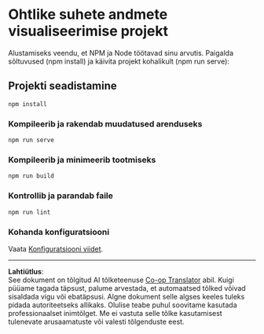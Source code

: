 <!--
CO_OP_TRANSLATOR_METADATA:
{
  "original_hash": "5c51a54dd89075a7a362890117b7ed9e",
  "translation_date": "2025-10-11T15:57:08+00:00",
  "source_file": "3-Data-Visualization/13-meaningful-visualizations/solution/README.md",
  "language_code": "et"
}
-->
# Ohtlike suhete andmete visualiseerimise projekt

Alustamiseks veendu, et NPM ja Node töötavad sinu arvutis. Paigalda sõltuvused (npm install) ja käivita projekt kohalikult (npm run serve):

## Projekti seadistamine
```
npm install
```

### Kompileerib ja rakendab muudatused arenduseks
```
npm run serve
```

### Kompileerib ja minimeerib tootmiseks
```
npm run build
```

### Kontrollib ja parandab faile
```
npm run lint
```

### Kohanda konfiguratsiooni
Vaata [Konfiguratsiooni viidet](https://cli.vuejs.org/config/).

---

**Lahtiütlus**:  
See dokument on tõlgitud AI tõlketeenuse [Co-op Translator](https://github.com/Azure/co-op-translator) abil. Kuigi püüame tagada täpsust, palume arvestada, et automaatsed tõlked võivad sisaldada vigu või ebatäpsusi. Algne dokument selle algses keeles tuleks pidada autoriteetseks allikaks. Olulise teabe puhul soovitame kasutada professionaalset inimtõlget. Me ei vastuta selle tõlke kasutamisest tulenevate arusaamatuste või valesti tõlgenduste eest.